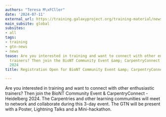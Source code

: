 ```yaml
---
authors: "Teresa M\xFCller"
date: '2024-07-11'
external_url: https://training.galaxyproject.org/training-material/news/2024/07/11/CC2024-registration.html
main_subsite: global
subsites:
- all
tags:
- training
- gtn-news
- news
tease: Are you interested in training and want to connect with other enthusiastic
  trainers? Then join the BioNT Community Event &amp; CarpentryConnect - Heidelberg
  2024
title: Registration Open for BioNT Community Event &amp; CarpentryConnect Heidelberg

---
```

Are you interested in training and want to connect with other enthusiastic trainers? Then join the BioNT Community Event &amp; CarpentryConnect - Heidelberg 2024. The Carpentries and other learning communities will meet to network and collaborate during this 3-day event. The GTN will be present with a Poster, Lightning Talks and a Mini-hackathon.